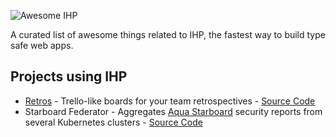 ![Awesome IHP](https://ihp.digitallyinduced.com/ihp.svg)

A curated list of awesome things related to IHP, the fastest way to build type safe web apps.

## Projects using IHP

- [Retros](https://retros.ihpapp.com) - Trello-like boards for your team retrospectives - [Source Code](https://github.com/rametta/retros)
- Starboard Federator - Aggregates [Aqua Starboard](https://aquasecurity.github.io/starboard/) security reports from several Kubernetes clusters - [Source Code](https://github.com/VoodooTeam/starboard-federator)
